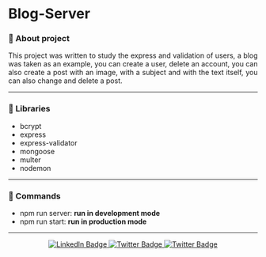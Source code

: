 # Blog-Server

### :pushpin: About project
<p align="justify">This project was written to study the express and validation of users, a blog was taken as an example, you can create a user, delete an account, you can also create a post with an image, with a subject and with the text itself, you can also change and delete a post.</p>

---

### :book: Libraries

- bcrypt
- express
- express-validator
- mongoose
- multer
- nodemon

---

### :pizza: Commands

- npm run server: <strong>run in development mode</strong>
- npm run start: <strong>run in production mode</strong>

---

<div id="badges" align="center">  
<a href="https://www.linkedin.com/in/sinedviper"> 
<img src="https://img.shields.io/badge/LinkedIn-blue?style=for-the-badge&logo=linkedin&logoColor=white" alt="LinkedIn Badge"/> 
</a> 
<a href="https://www.instagram.com/sinedviper"> 
<img src="https://img.shields.io/badge/Instagram-orange?style=for-the-badge&logo=instagram&logoColor=white" alt="Twitter Badge"/> 
</a>
<a href="https://www.t.me/sinedviper"> 
<img src="https://img.shields.io/badge/Telegram-purple?style=for-the-badge&logo=telegram&logoColor=white" alt="Twitter Badge"/> 
</a>
</div>
